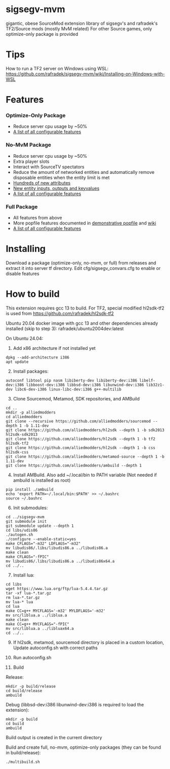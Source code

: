 # sigsegv-mvm
gigantic, obese SourceMod extension library of sigsegv's and rafradek's TF2/Source mods (mostly MvM related)
For other Source games, only optimize-only package is provided

# Tips

How to run a TF2 server on Windows using WSL: https://github.com/rafradek/sigsegv-mvm/wiki/Installing-on-Windows-with-WSL

# Features
### Optimize-Only Package
* Reduce server cpu usage by ~50%
* [A list of all configurable features](https://github.com/rafradek/sigsegv-mvm/blob/master/cfg/sigsegv_convars_optimize_only.cfg)
### No-MvM Package
* Reduce server cpu usage by ~50%
* Extra player slots
* Interact with SourceTV spectators
* Reduce the amount of networked entities and automatically remove disposable entities when the entity limit is met
* [Hundreds of new attributes](https://sigwiki.potato.tf/index.php/List_of_custom_attributes)
* [New entity inputs, outputs and keyvalues](https://sigwiki.potato.tf/index.php/Entity_Additions)
* [A list of all configurable features](https://github.com/rafradek/sigsegv-mvm/blob/master/cfg/sigsegv_convars_no_mvm.cfg)
### Full Package
* All features from above
* More popfile features documented in [demonstrative popfile](https://github.com/rafradek/sigsegv-mvm/blob/master/scripts/mvm_bigrock_sigdemo.pop) and [wiki](https://sigwiki.potato.tf/)
* [A list of all configurable features](https://github.com/rafradek/sigsegv-mvm/blob/master/cfg/sigsegv_convars.cfg)

# Installing
Download a package (optimize-only, no-mvm, or full) from releases and extract it into server tf directory. Edit cfg/sigsegv_convars.cfg to enable or disable features

# How to build

This extension requires gcc 13 to build. For TF2, special modified hl2sdk-tf2 is used from https://github.com/rafradek/hl2sdk-tf2

Ubuntu 20.04 docker image with gcc 13 and other dependencies already installed (skip to step 3): rafradek/ubuntu2004dev:latest 

On Ubuntu 24.04:

1. Add x86 architecture if not installed yet
```
dpkg --add-architecture i386
apt update
```

2. Install packages:
```
autoconf libtool pip nasm libiberty-dev libiberty-dev:i386 libelf-dev:i386 libboost-dev:i386 libbsd-dev:i386 libunwind-dev:i386 lib32z1-dev libc6-dev-i386 linux-libc-dev:i386 g++-multilib
```

3. Clone Sourcemod, Metamod, SDK repositories, and AMBuild
```
cd ..
mkdir -p alliedmodders
cd alliedmodders
git clone --recursive https://github.com/alliedmodders/sourcemod --depth 1 -b 1.11-dev
git clone https://github.com/alliedmodders/hl2sdk --depth 1 -b sdk2013 hl2sdk-sdk2013
git clone https://github.com/alliedmodders/hl2sdk --depth 1 -b tf2 hl2sdk-tf2
git clone https://github.com/alliedmodders/hl2sdk --depth 1 -b css hl2sdk-css
git clone https://github.com/alliedmodders/metamod-source --depth 1 -b 1.11-dev
git clone https://github.com/alliedmodders/ambuild --depth 1
```

4. Install AMBuild. Also add ~/.local/bin to PATH variable (Not needed if ambuild is installed as root)
```
pip install ./ambuild
echo 'export PATH=~/.local/bin:$PATH' >> ~/.bashrc
source ~/.bashrc
```

6. Init submodules:
```
cd ../sigsegv-mvm
git submodule init
git submodule update --depth 1
cd libs/udis86
./autogen.sh
./configure --enable-static=yes
make CFLAGS="-m32" LDFLAGS="-m32"
mv libudis86/.libs/libudis86.a ../libudis86.a
make clean
make CFLAGS="-fPIC"
mv libudis86/.libs/libudis86.a ../libudis86x64.a
cd ../..
```

7. Install lua:
```
cd libs
wget https://www.lua.org/ftp/lua-5.4.4.tar.gz
tar -xf lua-*.tar.gz
rm lua-*.tar.gz
mv lua-* lua
cd lua
make CC=g++ MYCFLAGS='-m32' MYLDFLAGS='-m32'
mv src/liblua.a ../liblua.a
make clean
make CC=g++ MYCFLAGS="-fPIC"
mv src/liblua.a ../libluax64.a
cd ../..
```

9. If hl2sdk, metamod, sourcemod directory is placed in a custom location, Update autoconfig.sh with correct paths

10. Run autoconfig.sh

11. Build

Release:
```
mkdir -p build/release
cd build/release
ambuild
```

Debug (libbsd-dev:i386 libunwind-dev:i386 is required to load the extension):
```
mkdir -p build
cd build
ambuild
```
Build output is created in the current directory

Build and create full, no-mvm, optimize-only packages (they can be found in build/release):
```
./multibuild.sh
```
